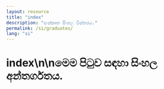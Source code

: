 ```yaml
---
layout: resource
title: "index"
description: "සංස්කෘත සිංහල විස්තරය."
permalink: /si/graduates/
lang: "si"
---
```


# index\n\nමෙම පිටුව සඳහා සිංහල අන්තර්ගතය.
